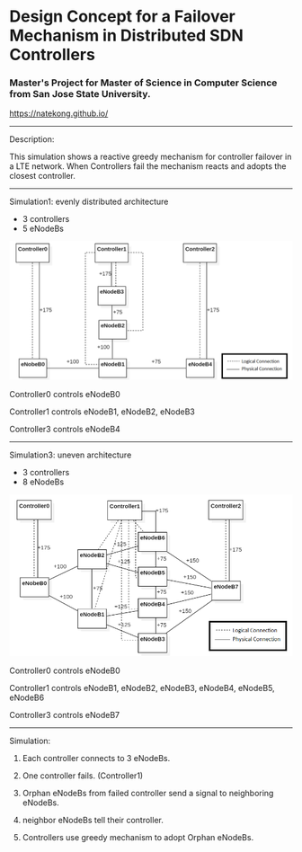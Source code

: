 # Design Concept for a Failover Mechanism in Distributed SDN Controllers

###  Master's Project for Master of Science in Computer Science from San Jose State University.
https://natekong.github.io/

___
Description:

This simulation shows a reactive greedy mechanism for controller failover in a LTE network. When Controllers fail the mechanism reacts and adopts the closest controller.

___
Simulation1: evenly distributed architecture
- 3 controllers
- 5 eNodeBs

![alt text](https://github.com/NateKong/SDN-failover/blob/master/images/sim1.png "System Architecture")
  
  Controller0 controls eNodeB0
  
  Controller1 controls eNodeB1, eNodeB2, eNodeB3
  
  Controller3 controls eNodeB4

___
Simulation3: uneven architecture
- 3 controllers 
- 8 eNodeBs

![alt text](https://github.com/NateKong/SDN-failover/blob/master/images/sim3.png "System Architecture")
  
  Controller0 controls eNodeB0
  
  Controller1 controls eNodeB1, eNodeB2, eNodeB3, eNodeB4, eNodeB5, eNodeB6
  
  Controller3 controls eNodeB7
  ___
Simulation:

1) Each controller connects to 3 eNodeBs.

2) One controller fails. (Controller1)

3) Orphan eNodeBs from failed controller send a signal to neighboring eNodeBs.

4) neighbor eNodeBs tell their controller.

5) Controllers use greedy mechanism to adopt Orphan eNodeBs.
